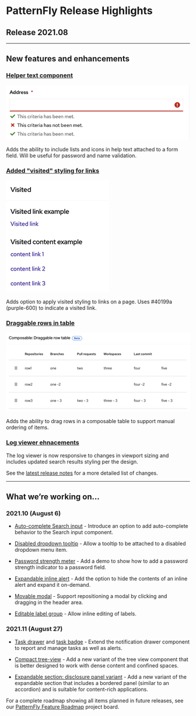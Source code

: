 # PatternFly Release Highlights
## Release 2021.08
----------------------------------------------------------
## New features and enhancements

### [Helper text component](https://v4-archive.patternfly.org/v4/components/helper-text)

   ![helper text applied to a field](./img/helper-text.png)

   Adds the ability to include lists and icons in help text attached to a form field. Will be useful for password and name validation.

### [Added "visited" styling for links](https://v4-archive.patternfly.org/v4/components/text#visited)

![visited links](./img/visited-link.png)

Adds option to apply visited styling to links on a page. Uses #40199a (purple-600) to indicate a visited link.


### [Draggable rows in table](https://v4-archive.patternfly.org/v4/components/table#composable-draggable-row-table)

![table with draggable rows](./img/table-draggable.png)

 Adds the ability to drag rows in a composable table to support manual ordering of items.

 ### [Log viewer ehnacements](https://v4-archive.patternfly.org/v4/components/log-viewer)

 The log viewer is now responsive to changes in viewport sizing and includes updated search results styling per the design.


See the [latest release notes](https://v4-archive.patternfly.org/v4/developer-resources/release-notes) for a more detailed list of changes.

-----------------------------------------------------------------------------

## What we’re working on...

### 2021.10 (August 6)

* [Auto-complete Search input](https://github.com/patternfly/patternfly-react/issues/5499) - Introduce an option to add auto-complete behavior to the Search input component.

- [Disabled dropdown tooltip](https://github.com/patternfly/patternfly-react/issues/5826) - Allow a tooltip to be attached to a disabled dropdown menu item.

* [Password strength meter](https://github.com/patternfly/patternfly/issues/4018) - Add a demo to show how to add a password strength indicator to a password field.

* [Expandable inline alert](https://github.com/patternfly/patternfly/issues/4056) - Add the option to hide the contents of an inline alert and expand it on-demand.

* [Movable modal](https://github.com/patternfly/patternfly/issues/3789) - Support repositioning a modal by clicking and dragging in the header area.

* [Editable label group](https://github.com/patternfly/patternfly-react/issues/5875) - Allow inline editing of labels.

### 2021.11 (August 27)

* [Task drawer](https://github.com/patternfly/patternfly/issues/4186) and [task badge](https://github.com/patternfly/patternfly/issues/4185) - Extend the notification drawer component to report and manage tasks as well as alerts.

* [Compact tree-view](https://github.com/patternfly/patternfly/issues/4177) - Add a new variant of the tree view component that is better designed to work with dense content and confined spaces.

* [Expandable section: disclosure panel variant](https://github.com/patternfly/patternfly-react/issues/5931) - Add a new variant of the expandable section that includes a bordered panel (similar to an accordion) and is suitable for content-rich applications. 

For a complete roadmap showing all items planned in future releases, see our [PatternFly Feature Roadmap](https://github.com/orgs/patternfly/projects/4?fullscreen=true) project board.
